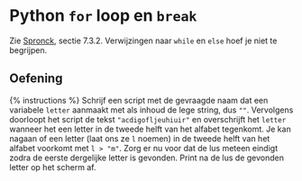 # Python `for` loop en `break`
Zie [Spronck](http://www.spronck.net/pythonbook/pythonboek.pdf), sectie 7.3.2. Verwijzingen naar `while` en `else` hoef je niet te begrijpen.

## Oefening
{% instructions %}
Schrijf een script met de gevraagde naam dat een variabele `letter` aanmaakt met als inhoud de lege string, dus `""`. Vervolgens doorloopt het script de tekst `"acdigofljeuhiuir"` en overschrijft het `letter` wanneer het een letter in de tweede helft van het alfabet tegenkomt. Je kan nagaan of een letter (laat ons ze `l` noemen) in de tweede helft van het alfabet voorkomt met `l > "m"`. Zorg er nu voor dat de lus meteen eindigt zodra de eerste dergelijke letter is gevonden. Print na de lus de gevonden letter op het scherm af.
